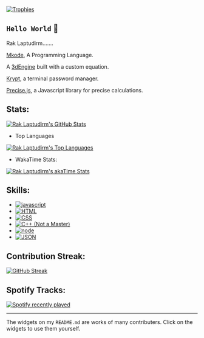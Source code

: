 [![Trophies](https://github-profile-trophy.vercel.app/?username=raklaptudirm&theme=monokai&column=4&no-frame=true)](https://github.com/ryo-ma/github-profile-trophy)
## `Hello World` 👋
Rak Laptudirm.......

[Mkode](https://github.com/MkodeLang), A Programming Language.

A [3dEngine](https://github.com/raklaptudirm/3dEngine) built with a custom equation.

[Krypt](https://github.com/raklaptudirm/Krypt), a terminal password manager.

[Precise.js](https://github.com/raklaptudirm/Precise.js), a Javascript library for precise calculations.



## Stats:

[![Rak Laptudirm's GitHub Stats](https://github-readme-stats.vercel.app/api?username=raklaptudirm&show_icons=true&hide_border=true&bg_color=000&text_color=FFF)](https://github.com/anuraghazra/github-readme-stats)

- Top Languages

[![Rak Laptudirm's Top Languages](https://github-readme-stats.vercel.app/api/top-langs/?username=raklaptudirm&layout=compact&hide_border=true&bg_color=000&text_color=FFF)](https://github.com/anuraghazra/github-readme-stats)

- WakaTime Stats:

[![Rak Laptudirm's akaTime Stats](https://github-readme-stats.vercel.app/api/wakatime?username=raklaptudirm&layout=compact&bg_color=000&text_color=FFF&hide_border=true)](https://github.com/anuraghazra/github-readme-stats)

## Skills:

- [![javascript](https://img.shields.io/badge/JavaScript-323330?style=for-the-badge&logo=javascript&logoColor=F7DF1E)](https://www.javascript.com/)
- [![HTML](https://img.shields.io/badge/HTML-E34F26?style=for-the-badge&logo=HTML5&logoColor=white)](https://html.com/)
- [![CSS](https://img.shields.io/badge/CSS-1572B6?style=for-the-badge&logo=CSS3&logoColor=white)](https://www.w3schools.com/css/)
- [![C++ (Not a Master)](https://img.shields.io/badge/C%2B%2B-00599C?style=for-the-badge&logo=C%2B%2B&logoColor=white)](https://www.cplusplus.com/doc/tutorial/)
- [![node](https://img.shields.io/badge/NODE.JS-339933?style=for-the-badge&logo=Node.js&logoColor=white)](https://nodejs.org/en/)
- [![JSON](https://img.shields.io/badge/JSON-000000?style=for-the-badge&logo=JSON&logoColor=white)](https://www.json.org/json-en.html)

<!--- [![python](https://img.shields.io/badge/Python-3776AB?style=for-the-badge&logo=python&logoColor=white)](https://www.python.org/) -->
## Contribution Streak:
[![GitHub Streak](http://github-readme-streak-stats.herokuapp.com?user=raklaptudirm&theme=react&background=000&hide_border=true)](https://git.io/streak-stats)

## Spotify Tracks:
[![Spotify recently played](https://spotify-recently-played-readme.vercel.app/api?user=m509p4kyvkrsnk7t45m9odi37&count=1)](https://github.com/JeffreyCA/spotify-recently-played-readme)

<hr>

The widgets on my `README.md` are works of many contributers. Click on the widgets to use them yourself.
